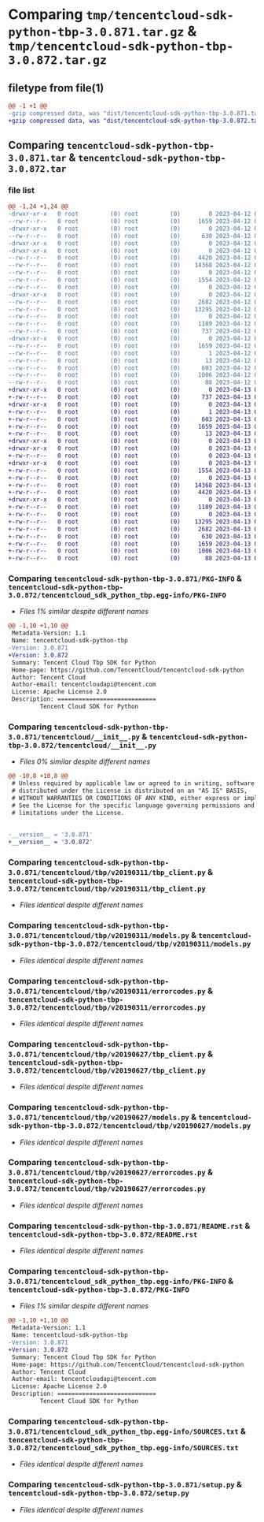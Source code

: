 # Comparing `tmp/tencentcloud-sdk-python-tbp-3.0.871.tar.gz` & `tmp/tencentcloud-sdk-python-tbp-3.0.872.tar.gz`

## filetype from file(1)

```diff
@@ -1 +1 @@
-gzip compressed data, was "dist/tencentcloud-sdk-python-tbp-3.0.871.tar", last modified: Wed Apr 12 00:41:37 2023, max compression
+gzip compressed data, was "dist/tencentcloud-sdk-python-tbp-3.0.872.tar", last modified: Thu Apr 13 00:57:59 2023, max compression
```

## Comparing `tencentcloud-sdk-python-tbp-3.0.871.tar` & `tencentcloud-sdk-python-tbp-3.0.872.tar`

### file list

```diff
@@ -1,24 +1,24 @@
-drwxr-xr-x   0 root         (0) root         (0)        0 2023-04-12 00:41:37.000000 tencentcloud-sdk-python-tbp-3.0.871/
--rw-r--r--   0 root         (0) root         (0)     1659 2023-04-12 00:41:37.000000 tencentcloud-sdk-python-tbp-3.0.871/PKG-INFO
-drwxr-xr-x   0 root         (0) root         (0)        0 2023-04-12 00:41:37.000000 tencentcloud-sdk-python-tbp-3.0.871/tencentcloud/
--rw-r--r--   0 root         (0) root         (0)      630 2023-04-12 00:41:37.000000 tencentcloud-sdk-python-tbp-3.0.871/tencentcloud/__init__.py
-drwxr-xr-x   0 root         (0) root         (0)        0 2023-04-12 00:41:37.000000 tencentcloud-sdk-python-tbp-3.0.871/tencentcloud/tbp/
-drwxr-xr-x   0 root         (0) root         (0)        0 2023-04-12 00:41:37.000000 tencentcloud-sdk-python-tbp-3.0.871/tencentcloud/tbp/v20190311/
--rw-r--r--   0 root         (0) root         (0)     4420 2023-04-12 00:41:37.000000 tencentcloud-sdk-python-tbp-3.0.871/tencentcloud/tbp/v20190311/tbp_client.py
--rw-r--r--   0 root         (0) root         (0)    14368 2023-04-12 00:41:37.000000 tencentcloud-sdk-python-tbp-3.0.871/tencentcloud/tbp/v20190311/models.py
--rw-r--r--   0 root         (0) root         (0)        0 2023-04-12 00:41:37.000000 tencentcloud-sdk-python-tbp-3.0.871/tencentcloud/tbp/v20190311/__init__.py
--rw-r--r--   0 root         (0) root         (0)     1554 2023-04-12 00:41:37.000000 tencentcloud-sdk-python-tbp-3.0.871/tencentcloud/tbp/v20190311/errorcodes.py
--rw-r--r--   0 root         (0) root         (0)        0 2023-04-12 00:41:37.000000 tencentcloud-sdk-python-tbp-3.0.871/tencentcloud/tbp/__init__.py
-drwxr-xr-x   0 root         (0) root         (0)        0 2023-04-12 00:41:37.000000 tencentcloud-sdk-python-tbp-3.0.871/tencentcloud/tbp/v20190627/
--rw-r--r--   0 root         (0) root         (0)     2682 2023-04-12 00:41:37.000000 tencentcloud-sdk-python-tbp-3.0.871/tencentcloud/tbp/v20190627/tbp_client.py
--rw-r--r--   0 root         (0) root         (0)    13295 2023-04-12 00:41:37.000000 tencentcloud-sdk-python-tbp-3.0.871/tencentcloud/tbp/v20190627/models.py
--rw-r--r--   0 root         (0) root         (0)        0 2023-04-12 00:41:37.000000 tencentcloud-sdk-python-tbp-3.0.871/tencentcloud/tbp/v20190627/__init__.py
--rw-r--r--   0 root         (0) root         (0)     1189 2023-04-12 00:41:37.000000 tencentcloud-sdk-python-tbp-3.0.871/tencentcloud/tbp/v20190627/errorcodes.py
--rw-r--r--   0 root         (0) root         (0)      737 2023-04-12 00:41:37.000000 tencentcloud-sdk-python-tbp-3.0.871/README.rst
-drwxr-xr-x   0 root         (0) root         (0)        0 2023-04-12 00:41:37.000000 tencentcloud-sdk-python-tbp-3.0.871/tencentcloud_sdk_python_tbp.egg-info/
--rw-r--r--   0 root         (0) root         (0)     1659 2023-04-12 00:41:37.000000 tencentcloud-sdk-python-tbp-3.0.871/tencentcloud_sdk_python_tbp.egg-info/PKG-INFO
--rw-r--r--   0 root         (0) root         (0)        1 2023-04-12 00:41:37.000000 tencentcloud-sdk-python-tbp-3.0.871/tencentcloud_sdk_python_tbp.egg-info/dependency_links.txt
--rw-r--r--   0 root         (0) root         (0)       13 2023-04-12 00:41:37.000000 tencentcloud-sdk-python-tbp-3.0.871/tencentcloud_sdk_python_tbp.egg-info/top_level.txt
--rw-r--r--   0 root         (0) root         (0)      603 2023-04-12 00:41:37.000000 tencentcloud-sdk-python-tbp-3.0.871/tencentcloud_sdk_python_tbp.egg-info/SOURCES.txt
--rw-r--r--   0 root         (0) root         (0)     1006 2023-04-12 00:41:37.000000 tencentcloud-sdk-python-tbp-3.0.871/setup.py
--rw-r--r--   0 root         (0) root         (0)       88 2023-04-12 00:41:37.000000 tencentcloud-sdk-python-tbp-3.0.871/setup.cfg
+drwxr-xr-x   0 root         (0) root         (0)        0 2023-04-13 00:57:59.000000 tencentcloud-sdk-python-tbp-3.0.872/
+-rw-r--r--   0 root         (0) root         (0)      737 2023-04-13 00:57:59.000000 tencentcloud-sdk-python-tbp-3.0.872/README.rst
+drwxr-xr-x   0 root         (0) root         (0)        0 2023-04-13 00:57:59.000000 tencentcloud-sdk-python-tbp-3.0.872/tencentcloud_sdk_python_tbp.egg-info/
+-rw-r--r--   0 root         (0) root         (0)        1 2023-04-13 00:57:59.000000 tencentcloud-sdk-python-tbp-3.0.872/tencentcloud_sdk_python_tbp.egg-info/dependency_links.txt
+-rw-r--r--   0 root         (0) root         (0)      603 2023-04-13 00:57:59.000000 tencentcloud-sdk-python-tbp-3.0.872/tencentcloud_sdk_python_tbp.egg-info/SOURCES.txt
+-rw-r--r--   0 root         (0) root         (0)     1659 2023-04-13 00:57:59.000000 tencentcloud-sdk-python-tbp-3.0.872/tencentcloud_sdk_python_tbp.egg-info/PKG-INFO
+-rw-r--r--   0 root         (0) root         (0)       13 2023-04-13 00:57:59.000000 tencentcloud-sdk-python-tbp-3.0.872/tencentcloud_sdk_python_tbp.egg-info/top_level.txt
+drwxr-xr-x   0 root         (0) root         (0)        0 2023-04-13 00:57:59.000000 tencentcloud-sdk-python-tbp-3.0.872/tencentcloud/
+drwxr-xr-x   0 root         (0) root         (0)        0 2023-04-13 00:57:59.000000 tencentcloud-sdk-python-tbp-3.0.872/tencentcloud/tbp/
+-rw-r--r--   0 root         (0) root         (0)        0 2023-04-13 00:57:59.000000 tencentcloud-sdk-python-tbp-3.0.872/tencentcloud/tbp/__init__.py
+drwxr-xr-x   0 root         (0) root         (0)        0 2023-04-13 00:57:59.000000 tencentcloud-sdk-python-tbp-3.0.872/tencentcloud/tbp/v20190311/
+-rw-r--r--   0 root         (0) root         (0)     1554 2023-04-13 00:57:59.000000 tencentcloud-sdk-python-tbp-3.0.872/tencentcloud/tbp/v20190311/errorcodes.py
+-rw-r--r--   0 root         (0) root         (0)        0 2023-04-13 00:57:59.000000 tencentcloud-sdk-python-tbp-3.0.872/tencentcloud/tbp/v20190311/__init__.py
+-rw-r--r--   0 root         (0) root         (0)    14368 2023-04-13 00:57:59.000000 tencentcloud-sdk-python-tbp-3.0.872/tencentcloud/tbp/v20190311/models.py
+-rw-r--r--   0 root         (0) root         (0)     4420 2023-04-13 00:57:59.000000 tencentcloud-sdk-python-tbp-3.0.872/tencentcloud/tbp/v20190311/tbp_client.py
+drwxr-xr-x   0 root         (0) root         (0)        0 2023-04-13 00:57:59.000000 tencentcloud-sdk-python-tbp-3.0.872/tencentcloud/tbp/v20190627/
+-rw-r--r--   0 root         (0) root         (0)     1189 2023-04-13 00:57:59.000000 tencentcloud-sdk-python-tbp-3.0.872/tencentcloud/tbp/v20190627/errorcodes.py
+-rw-r--r--   0 root         (0) root         (0)        0 2023-04-13 00:57:59.000000 tencentcloud-sdk-python-tbp-3.0.872/tencentcloud/tbp/v20190627/__init__.py
+-rw-r--r--   0 root         (0) root         (0)    13295 2023-04-13 00:57:59.000000 tencentcloud-sdk-python-tbp-3.0.872/tencentcloud/tbp/v20190627/models.py
+-rw-r--r--   0 root         (0) root         (0)     2682 2023-04-13 00:57:59.000000 tencentcloud-sdk-python-tbp-3.0.872/tencentcloud/tbp/v20190627/tbp_client.py
+-rw-r--r--   0 root         (0) root         (0)      630 2023-04-13 00:57:59.000000 tencentcloud-sdk-python-tbp-3.0.872/tencentcloud/__init__.py
+-rw-r--r--   0 root         (0) root         (0)     1659 2023-04-13 00:57:59.000000 tencentcloud-sdk-python-tbp-3.0.872/PKG-INFO
+-rw-r--r--   0 root         (0) root         (0)     1006 2023-04-13 00:57:59.000000 tencentcloud-sdk-python-tbp-3.0.872/setup.py
+-rw-r--r--   0 root         (0) root         (0)       88 2023-04-13 00:57:59.000000 tencentcloud-sdk-python-tbp-3.0.872/setup.cfg
```

### Comparing `tencentcloud-sdk-python-tbp-3.0.871/PKG-INFO` & `tencentcloud-sdk-python-tbp-3.0.872/tencentcloud_sdk_python_tbp.egg-info/PKG-INFO`

 * *Files 1% similar despite different names*

```diff
@@ -1,10 +1,10 @@
 Metadata-Version: 1.1
 Name: tencentcloud-sdk-python-tbp
-Version: 3.0.871
+Version: 3.0.872
 Summary: Tencent Cloud Tbp SDK for Python
 Home-page: https://github.com/TencentCloud/tencentcloud-sdk-python
 Author: Tencent Cloud
 Author-email: tencentcloudapi@tencent.com
 License: Apache License 2.0
 Description: ============================
         Tencent Cloud SDK for Python
```

### Comparing `tencentcloud-sdk-python-tbp-3.0.871/tencentcloud/__init__.py` & `tencentcloud-sdk-python-tbp-3.0.872/tencentcloud/__init__.py`

 * *Files 0% similar despite different names*

```diff
@@ -10,8 +10,8 @@
 # Unless required by applicable law or agreed to in writing, software
 # distributed under the License is distributed on an "AS IS" BASIS,
 # WITHOUT WARRANTIES OR CONDITIONS OF ANY KIND, either express or implied.
 # See the License for the specific language governing permissions and
 # limitations under the License.
 
 
-__version__ = '3.0.871'
+__version__ = '3.0.872'
```

### Comparing `tencentcloud-sdk-python-tbp-3.0.871/tencentcloud/tbp/v20190311/tbp_client.py` & `tencentcloud-sdk-python-tbp-3.0.872/tencentcloud/tbp/v20190311/tbp_client.py`

 * *Files identical despite different names*

### Comparing `tencentcloud-sdk-python-tbp-3.0.871/tencentcloud/tbp/v20190311/models.py` & `tencentcloud-sdk-python-tbp-3.0.872/tencentcloud/tbp/v20190311/models.py`

 * *Files identical despite different names*

### Comparing `tencentcloud-sdk-python-tbp-3.0.871/tencentcloud/tbp/v20190311/errorcodes.py` & `tencentcloud-sdk-python-tbp-3.0.872/tencentcloud/tbp/v20190311/errorcodes.py`

 * *Files identical despite different names*

### Comparing `tencentcloud-sdk-python-tbp-3.0.871/tencentcloud/tbp/v20190627/tbp_client.py` & `tencentcloud-sdk-python-tbp-3.0.872/tencentcloud/tbp/v20190627/tbp_client.py`

 * *Files identical despite different names*

### Comparing `tencentcloud-sdk-python-tbp-3.0.871/tencentcloud/tbp/v20190627/models.py` & `tencentcloud-sdk-python-tbp-3.0.872/tencentcloud/tbp/v20190627/models.py`

 * *Files identical despite different names*

### Comparing `tencentcloud-sdk-python-tbp-3.0.871/tencentcloud/tbp/v20190627/errorcodes.py` & `tencentcloud-sdk-python-tbp-3.0.872/tencentcloud/tbp/v20190627/errorcodes.py`

 * *Files identical despite different names*

### Comparing `tencentcloud-sdk-python-tbp-3.0.871/README.rst` & `tencentcloud-sdk-python-tbp-3.0.872/README.rst`

 * *Files identical despite different names*

### Comparing `tencentcloud-sdk-python-tbp-3.0.871/tencentcloud_sdk_python_tbp.egg-info/PKG-INFO` & `tencentcloud-sdk-python-tbp-3.0.872/PKG-INFO`

 * *Files 1% similar despite different names*

```diff
@@ -1,10 +1,10 @@
 Metadata-Version: 1.1
 Name: tencentcloud-sdk-python-tbp
-Version: 3.0.871
+Version: 3.0.872
 Summary: Tencent Cloud Tbp SDK for Python
 Home-page: https://github.com/TencentCloud/tencentcloud-sdk-python
 Author: Tencent Cloud
 Author-email: tencentcloudapi@tencent.com
 License: Apache License 2.0
 Description: ============================
         Tencent Cloud SDK for Python
```

### Comparing `tencentcloud-sdk-python-tbp-3.0.871/tencentcloud_sdk_python_tbp.egg-info/SOURCES.txt` & `tencentcloud-sdk-python-tbp-3.0.872/tencentcloud_sdk_python_tbp.egg-info/SOURCES.txt`

 * *Files identical despite different names*

### Comparing `tencentcloud-sdk-python-tbp-3.0.871/setup.py` & `tencentcloud-sdk-python-tbp-3.0.872/setup.py`

 * *Files identical despite different names*

